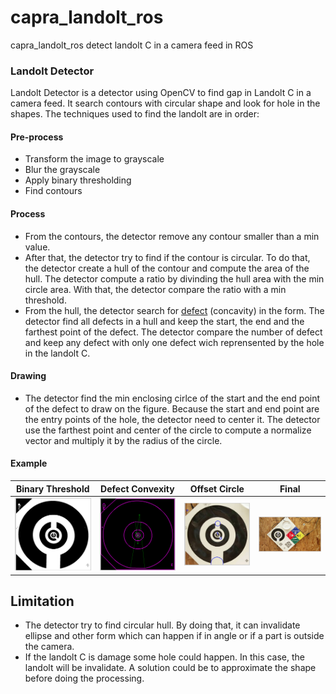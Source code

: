 # capra_landolt_ros

capra_landolt_ros detect landolt C in a camera feed in ROS

### Landolt Detector
Landolt Detector is a detector using OpenCV to find gap in Landolt C in a camera feed. It search contours with circular shape and look for hole in the shapes.
The techniques used to find the landolt are in order:

#### Pre-process
- Transform the image to grayscale
- Blur the grayscale
- Apply binary thresholding 
- Find contours

#### Process
- From the contours, the detector remove any contour smaller than a min value. 
- After that, the detector try to find if the contour is circular. To do that, the detector create a hull of the contour and compute the area of the hull. The detector compute a ratio by divinding the hull area with the min circle area. With that, the detector compare the ratio with a min threshold.
- From the hull, the detector search for [defect](https://docs.opencv.org/2.4/modules/imgproc/doc/structural_analysis_and_shape_descriptors.html?highlight=convexhull#convexitydefects) (concavity) in the form. The detector find all defects in a hull and keep the start, the end and the farthest point of the defect. The detector compare the number of defect and keep any defect with only one defect wich reprensented by the hole in the landolt C.

#### Drawing
- The detector find the min enclosing cirlce of the start and the end point of the defect to draw on the figure. Because the start and end point are the entry points of the hole, the detector need to center it. The detector use the farthest point and center of the circle to compute a normalize vector and multiply it by the radius of the circle.

#### Example

| Binary Threshold | Defect Convexity | Offset Circle | Final |
| ------ | ------ | ------ | ------ |
| <img src="./capra_landolt_ros/doc/threshold.png" width="200"> | <img src="./capra_landolt_ros/doc/convexity.png" width="200"> | <img src="./capra_landolt_ros/doc/offset.jpg" width="200"> | <img src="./capra_landolt_ros/doc/final.jpg" width="200"> |

## Limitation

- The detector try to find circular hull. By doing that, it can invalidate ellipse and other form which can happen if in angle or if a part is outside the camera. 
- If the landolt C is damage some hole could happen. In this case, the landolt will be invalidate. A solution could be to approximate the shape before doing the processing.

